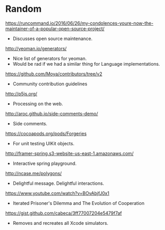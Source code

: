 # Random

https://runcommand.io/2016/06/26/my-condolences-youre-now-the-maintainer-of-a-popular-open-source-project/

- Discusses open source maintenance.

http://yeoman.io/generators/

- Nice list of generators for yeoman.
- Would be rad if we had a similar thing for Language implementations.

https://github.com/Moya/contributors/tree/v2

- Community contribution guidelines

http://p5js.org/

- Processing on the web.

http://aroc.github.io/side-comments-demo/

- Side comments.

https://cocoapods.org/pods/Forgeries

- For unit testing UIKit objects.

http://framer-spring.s3-website-us-east-1.amazonaws.com/

- Interactive spring playground.

http://ncase.me/polygons/

- Delightful message. Delightful interactions.

https://www.youtube.com/watch?v=BOvAbjfJ0x1

- Iterated Prisoner's Dilemma and The Evolution of Cooperation

https://gist.github.com/cabeca/3ff77007204e5479f7af

- Removes and recreates all Xcode simulators.
